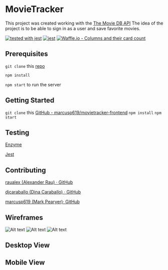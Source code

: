# MovieTracker
This project was created working with the [The Movie DB API](https://www.themoviedb.org/documentation/api) The idea of the project is to be able to sign in as a user and save favorite movies.

[![tested with jest](https://img.shields.io/badge/tested_with-jest-99424f.svg)](https://github.com/facebook/jest) [![jest](https://jestjs.io/img/jest-badge.svg)](https://github.com/facebook/jest)
[![Waffle.io - Columns and their card count](https://badge.waffle.io/marcusp619/movietracker-frontend.svg?columns=all)](https://waffle.io/marcusp619/movietracker-frontend)


## Prerequisites 
`git clone` this [repo](https://github.com/turingschool-examples/movie-tracker) 

`npm install` 

`npm start` to run the server

## Getting Started
`git clone` this [GitHub - marcusp619/movietracker-frontend](https://github.com/marcusp619/movietracker-frontend)
`npm install`
`npm start`

## Testing
[Enzyme](https://github.com/airbnb/enzyme)

[Jest](https://github.com/facebook/jest)

## Contributing
[raualex (Alexander Rau) · GitHub](https://github.com/raualex)

[djcaraballo (Dina Caraballo) · GitHub](https://github.com/djcaraballo)

[marcusp619 (Mark Pearyer)· GitHub](https://github.com/marcusp619)

## Wireframes 
![Alt text](https://github.com/marcusp619/movietracker-frontend/blob/iteration-2-DC/Wireframes/Login-Screen.png)
![Alt text](./src/Wireframes/New-User-Sign-Up-Screen.png "Wireframe")
![Alt text](./src/Wireframes/Movies.png "Wireframe")

## Desktop View

## Mobile View

